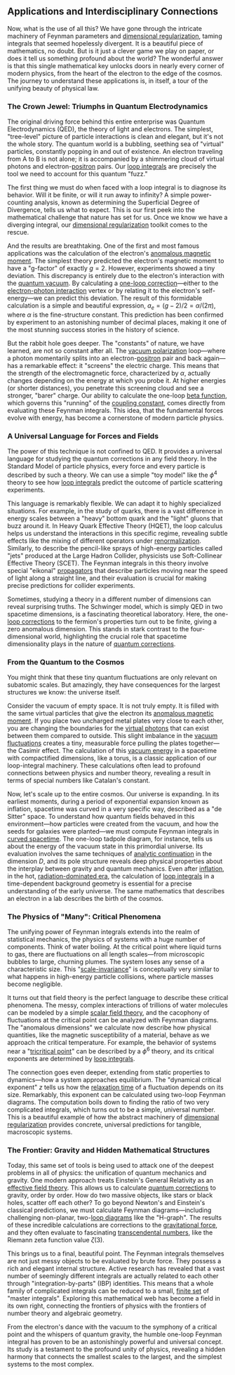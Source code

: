 ## Applications and Interdisciplinary Connections

Now, what is the use of all this? We have gone through the intricate machinery of Feynman parameters and [dimensional regularization](@article_id:143010), taming integrals that seemed hopelessly divergent. It is a beautiful piece of mathematics, no doubt. But is it just a clever game we play on paper, or does it tell us something profound about the world? The wonderful answer is that this single mathematical key unlocks doors in nearly every corner of modern physics, from the heart of the electron to the edge of the cosmos. The journey to understand these applications is, in itself, a tour of the unifying beauty of physical law.

### The Crown Jewel: Triumphs in Quantum Electrodynamics

The original driving force behind this entire enterprise was Quantum Electrodynamics (QED), the theory of light and electrons. The simplest, "tree-level" picture of particle interactions is clean and elegant, but it's not the whole story. The quantum world is a bubbling, seething sea of "virtual" particles, constantly popping in and out of existence. An electron traveling from A to B is not alone; it is accompanied by a shimmering cloud of virtual photons and electron-[positron](@article_id:148873) pairs. Our [loop integrals](@article_id:194225) are precisely the tool we need to account for this quantum "fuzz."

The first thing we must do when faced with a loop integral is to diagnose its behavior. Will it be finite, or will it run away to infinity? A simple power-counting analysis, known as determining the Superficial Degree of Divergence, tells us what to expect. This is our first peek into the mathematical challenge that nature has set for us. Once we know we have a diverging integral, our [dimensional regularization](@article_id:143010) toolkit comes to the rescue.

And the results are breathtaking. One of the first and most famous applications was the calculation of the electron's [anomalous magnetic moment](@article_id:150917). The simplest theory predicted the electron's magnetic moment to have a "g-factor" of exactly $g=2$. However, experiments showed a tiny deviation. This discrepancy is entirely due to the electron's interaction with the [quantum vacuum](@article_id:155087). By calculating a [one-loop correction](@article_id:153251)—either to the [electron-photon interaction](@article_id:155357) vertex or by relating it to the electron's self-energy—we can predict this deviation. The result of this formidable calculation is a simple and beautiful expression, $a_e = (g-2)/2 = \alpha/(2\pi)$, where $\alpha$ is the fine-structure constant. This prediction has been confirmed by experiment to an astonishing number of decimal places, making it one of the most stunning success stories in the history of science.

But the rabbit hole goes deeper. The "constants" of nature, we have learned, are not so constant after all. The [vacuum polarization](@article_id:153001) loop—where a photon momentarily splits into an electron-[positron](@article_id:148873) pair and back again—has a remarkable effect: it "screens" the electric charge. This means that the strength of the electromagnetic force, characterized by $\alpha$, actually changes depending on the energy at which you probe it. At higher energies (or shorter distances), you penetrate this screening cloud and see a stronger, "barer" charge. Our ability to calculate the one-loop [beta function](@article_id:143265), which governs this "running" of the [coupling constant](@article_id:160185), comes directly from evaluating these Feynman integrals. This idea, that the fundamental forces evolve with energy, has become a cornerstone of modern particle physics.

### A Universal Language for Forces and Fields

The power of this technique is not confined to QED. It provides a universal language for studying the quantum corrections in any field theory. In the Standard Model of particle physics, every force and every particle is described by such a theory. We can use a simple "toy model" like the $\phi^4$ theory to see how [loop integrals](@article_id:194225) predict the outcome of particle scattering experiments.

This language is remarkably flexible. We can adapt it to highly specialized situations. For example, in the study of quarks, there is a vast difference in energy scales between a "heavy" bottom quark and the "light" gluons that buzz around it. In Heavy Quark Effective Theory (HQET), the loop calculus helps us understand the interactions in this specific regime, revealing subtle effects like the mixing of different operators under [renormalization](@article_id:143007). Similarly, to describe the pencil-like sprays of high-energy particles called "jets" produced at the Large Hadron Collider, physicists use Soft-Collinear Effective Theory (SCET). The Feynman integrals in this theory involve special "eikonal" [propagators](@article_id:152676) that describe particles moving near the speed of light along a straight line, and their evaluation is crucial for making precise predictions for collider experiments.

Sometimes, studying a theory in a different number of dimensions can reveal surprising truths. The Schwinger model, which is simply QED in two spacetime dimensions, is a fascinating theoretical laboratory. Here, the one-[loop corrections](@article_id:149656) to the fermion's properties turn out to be finite, giving a zero anomalous dimension. This stands in stark contrast to the four-dimensional world, highlighting the crucial role that spacetime dimensionality plays in the nature of [quantum corrections](@article_id:161639).

### From the Quantum to the Cosmos

You might think that these tiny quantum fluctuations are only relevant on subatomic scales. But amazingly, they have consequences for the largest structures we know: the universe itself.

Consider the vacuum of empty space. It is not truly empty. It is filled with the same virtual particles that give the electron its [anomalous magnetic moment](@article_id:150917). If you place two uncharged metal plates very close to each other, you are changing the boundaries for the [virtual photons](@article_id:183887) that can exist between them compared to outside. This slight imbalance in the [vacuum fluctuations](@article_id:154395) creates a tiny, measurable force pulling the plates together—the Casimir effect. The calculation of this [vacuum energy](@article_id:154573) in a spacetime with compactified dimensions, like a torus, is a classic application of our loop-integral machinery. These calculations often lead to profound connections between physics and number theory, revealing a result in terms of special numbers like Catalan's constant.

Now, let's scale up to the entire cosmos. Our universe is expanding. In its earliest moments, during a period of exponential expansion known as inflation, spacetime was curved in a very specific way, described as a "de Sitter" space. To understand how quantum fields behaved in this environment—how particles were created from the vacuum, and how the seeds for galaxies were planted—we must compute Feynman integrals in [curved spacetime](@article_id:184444). The one-loop tadpole diagram, for instance, tells us about the energy of the vacuum state in this primordial universe. Its evaluation involves the same techniques of [analytic continuation](@article_id:146731) in the dimension $D$, and its pole structure reveals deep physical properties about the interplay between gravity and quantum mechanics. Even after [inflation](@article_id:160710), in the hot, [radiation-dominated era](@article_id:261392), the calculation of [loop integrals](@article_id:194225) in a time-dependent background geometry is essential for a precise understanding of the early universe. The same mathematics that describes an electron in a lab describes the birth of the cosmos.

### The Physics of "Many": Critical Phenomena

The unifying power of Feynman integrals extends into the realm of statistical mechanics, the physics of systems with a huge number of components. Think of water boiling. At the critical point where liquid turns to gas, there are fluctuations on all length scales—from microscopic bubbles to large, churning plumes. The system loses any sense of a characteristic size. This "[scale-invariance](@article_id:159731)" is conceptually very similar to what happens in high-energy particle collisions, where particle masses become negligible.

It turns out that field theory is the perfect language to describe these critical phenomena. The messy, complex interactions of trillions of water molecules can be modeled by a simple [scalar field theory](@article_id:151198), and the cacophony of fluctuations at the critical point can be analyzed with Feynman diagrams. The "anomalous dimensions" we calculate now describe how physical quantities, like the magnetic susceptibility of a material, behave as we approach the critical temperature. For example, the behavior of systems near a "[tricritical point](@article_id:144672)" can be described by a $\phi^6$ theory, and its critical exponents are determined by [loop integrals](@article_id:194225).

The connection goes even deeper, extending from static properties to dynamics—how a system approaches equilibrium. The "dynamical critical exponent" $z$ tells us how the [relaxation time](@article_id:142489) of a fluctuation depends on its size. Remarkably, this exponent can be calculated using two-loop Feynman diagrams. The computation boils down to finding the ratio of two very complicated integrals, which turns out to be a simple, universal number. This is a beautiful example of how the abstract machinery of [dimensional regularization](@article_id:143010) provides concrete, universal predictions for tangible, macroscopic systems.

### The Frontier: Gravity and Hidden Mathematical Structures

Today, this same set of tools is being used to attack one of the deepest problems in all of physics: the unification of quantum mechanics and gravity. One modern approach treats Einstein's General Relativity as an [effective field theory](@article_id:144834). This allows us to calculate [quantum corrections](@article_id:161639) to gravity, order by order. How do two massive objects, like stars or black holes, scatter off each other? To go beyond Newton's and Einstein's classical predictions, we must calculate Feynman diagrams—including challenging non-planar, two-[loop diagrams](@article_id:148793) like the "H-graph". The results of these incredible calculations are corrections to the [gravitational force](@article_id:174982), and they often evaluate to fascinating [transcendental numbers](@article_id:154417), like the Riemann zeta function value $\zeta(3)$.

This brings us to a final, beautiful point. The Feynman integrals themselves are not just messy objects to be evaluated by brute force. They possess a rich and elegant internal structure. Active research has revealed that a vast number of seemingly different integrals are actually related to each other through "integration-by-parts" (IBP) identities. This means that a whole family of complicated integrals can be reduced to a small, [finite set](@article_id:151753) of "master integrals". Exploring this mathematical web has become a field in its own right, connecting the frontiers of physics with the frontiers of number theory and algebraic geometry.

From the electron's dance with the vacuum to the symphony of a critical point and the whispers of quantum gravity, the humble one-loop Feynman integral has proven to be an astonishingly powerful and universal concept. Its study is a testament to the profound unity of physics, revealing a hidden harmony that connects the smallest scales to the largest, and the simplest systems to the most complex.